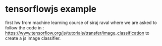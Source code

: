 # tensorflowjs example
first hw from machine learning course of siraj raval where we are asked to follow the code in : https://www.tensorflow.org/js/tutorials/transfer/image_classification
 to create a js image classifier.
